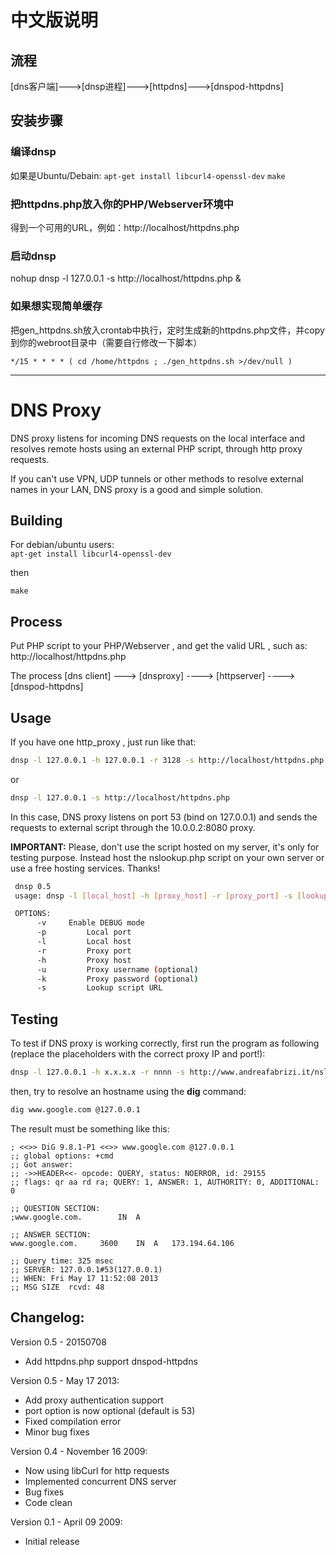 # 中文版说明

## 流程

[dns客户端]--->[dnsp进程]--->[httpdns]--->[dnspod-httpdns]

## 安装步骤

### 编译dnsp
如果是Ubuntu/Debain:
`apt-get install libcurl4-openssl-dev`
`make`

### 把httpdns.php放入你的PHP/Webserver环境中

得到一个可用的URL，例如：http://localhost/httpdns.php


### 启动dnsp

nohup dnsp -l 127.0.0.1 -s http://localhost/httpdns.php &

### 如果想实现简单缓存

把gen_httpdns.sh放入crontab中执行，定时生成新的httpdns.php文件，并copy到你的webroot目录中（需要自行修改一下脚本）

`*/15 * * * * ( cd /home/httpdns ; ./gen_httpdns.sh >/dev/null )`



--------------------------------------------------------------------------------

# DNS Proxy

DNS proxy listens for incoming DNS requests on the local interface and 
resolves remote hosts using an external PHP script, through http proxy requests. 

If you can't use VPN, UDP tunnels or other methods to resolve external names 
in your LAN, DNS proxy is a good and simple solution.

## Building

For debian/ubuntu users:  
`apt-get install libcurl4-openssl-dev`

then

`make`

## Process

Put PHP script to your PHP/Webserver , and get the valid URL , such as:
http://localhost/httpdns.php

The process
[dns client] ---> [dnsproxy] ----> [httpserver] ----> [dnspod-httpdns]

## Usage 

If you have one http_proxy , just run like that:
```bash
dnsp -l 127.0.0.1 -h 127.0.0.1 -r 3128 -s http://localhost/httpdns.php
```
or
```bash
dnsp -l 127.0.0.1 -s http://localhost/httpdns.php
```

In this case, DNS proxy listens on port 53 (bind on 127.0.0.1) and sends the
requests to external script through the 10.0.0.2:8080 proxy.

**IMPORTANT:** Please, don't use the script hosted on my server, it's only for testing purpose. 
Instead host the nslookup.php script on your own server or use a free hosting services. Thanks!

```bash
 dnsp 0.5
 usage: dnsp -l [local_host] -h [proxy_host] -r [proxy_port] -s [lookup_script]

 OPTIONS:
      -v  	 Enable DEBUG mode
      -p		 Local port
      -l		 Local host
      -r		 Proxy port
      -h		 Proxy host
      -u		 Proxy username (optional)
      -k		 Proxy password (optional)
      -s		 Lookup script URL
```
## Testing

To test if DNS proxy is working correctly, first run the program as following (replace the placeholders with the correct proxy IP and port!):

```bash
dnsp -l 127.0.0.1 -h x.x.x.x -r nnnn -s http://www.andreafabrizi.it/nslookup.php
```

then, try to resolve an hostname using the **dig** command:

```bash
dig www.google.com @127.0.0.1
```

The result must be something like this:

```
; <<>> DiG 9.8.1-P1 <<>> www.google.com @127.0.0.1
;; global options: +cmd
;; Got answer:
;; ->>HEADER<<- opcode: QUERY, status: NOERROR, id: 29155
;; flags: qr aa rd ra; QUERY: 1, ANSWER: 1, AUTHORITY: 0, ADDITIONAL: 0

;; QUESTION SECTION:
;www.google.com. 		IN	A

;; ANSWER SECTION:
www.google.com.		3600	IN	A	173.194.64.106

;; Query time: 325 msec
;; SERVER: 127.0.0.1#53(127.0.0.1)
;; WHEN: Fri May 17 11:52:08 2013
;; MSG SIZE  rcvd: 48
```

## Changelog:

Version 0.5 - 20150708
* Add httpdns.php support dnspod-httpdns

Version 0.5 - May 17 2013:
* Add proxy authentication support
* port option is now optional (default is 53)
* Fixed compilation error
* Minor bug fixes

Version 0.4 - November 16 2009:
* Now using libCurl for http requests
* Implemented concurrent DNS server
* Bug fixes
* Code clean

Version 0.1 - April 09 2009:
* Initial release
